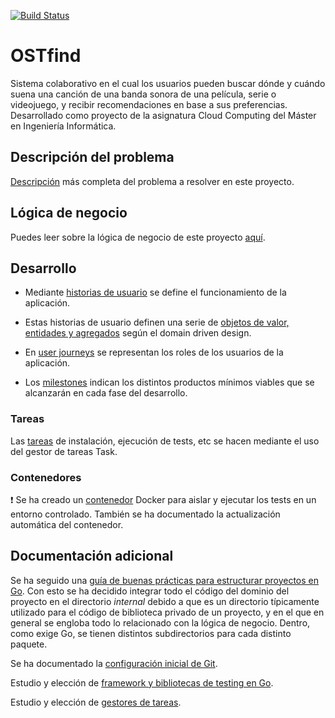 [![Build Status](https://app.travis-ci.com/jlgallego99/OSTfind.svg?branch=main)](https://app.travis-ci.com/jlgallego99/OSTfind)

# OSTfind
Sistema colaborativo en el cual los usuarios pueden buscar dónde y cuándo suena una canción de una banda sonora de una película, serie o videojuego, y recibir recomendaciones en base a sus preferencias. Desarrollado como proyecto de la asignatura Cloud Computing del Máster en Ingeniería Informática. 

## Descripción del problema
[Descripción](./docs/descripcion.md) más completa del problema a resolver en este proyecto.

## Lógica de negocio
Puedes leer sobre la lógica de negocio de este proyecto [aquí](./docs/logica_negocio.md).

## Desarrollo
- Mediante [historias de usuario](./docs/hu.md) se define el funcionamiento de la aplicación.

- Estas historias de usuario definen una serie de [objetos de valor, entidades y agregados](./docs/ddd.md) según el domain driven design.

- En [user journeys](./docs/userjourney.md) se representan los roles de los usuarios de la aplicación.

- Los [milestones](./docs/milestones.md) indican los distintos productos mínimos viables que se alcanzarán en cada fase del desarrollo.

### Tareas
Las [tareas](./docs/tareas.md) de instalación, ejecución de tests, etc se hacen mediante el uso del gestor de tareas Task.

### Contenedores
:exclamation: Se ha creado un [contenedor](./docs/contenedores.md) Docker para aislar y ejecutar los tests en un entorno controlado. También se ha documentado la actualización automática del contenedor.

## Documentación adicional
Se ha seguido una [guía de buenas prácticas para estructurar proyectos en Go](https://github.com/golang-standards/project-layout). Con esto se ha decidido integrar todo el código del dominio del proyecto en el directorio *internal* debido a que es un directorio típicamente utilizado para el código de biblioteca privado de un proyecto, y en el que en general se engloba todo lo relacionado con la lógica de negocio. Dentro, como exige Go, se tienen distintos subdirectorios para cada distinto paquete.

Se ha documentado la [configuración inicial de Git](./docs/configuracion_entorno.md).

Estudio y elección de [framework y bibliotecas de testing en Go](./docs/test_frameworks.md).

Estudio y elección de [gestores de tareas](./docs/gestores_tareas.md).